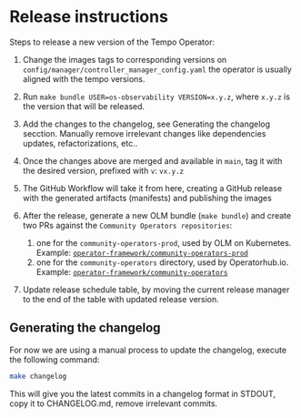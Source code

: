 # Release instructions

Steps to release a new version of the Tempo Operator:

1. Change the images tags to corresponding versions on `config/manager/controller_manager_config.yaml` the operator is usually aligned with the tempo versions. 

3. Run `make bundle USER=os-observability VERSION=x.y.z`, where `x.y.z` is the version that will be released.
5. Add the changes to the changelog, see Generating the changelog secction. Manually remove irrelevant changes like dependencies updates, refactorizations, etc..
7. Once the changes above are merged and available in `main`, tag it with the desired version, prefixed with `v`: `vx.y.z`
8. The GitHub Workflow will take it from here, creating a GitHub release with the generated artifacts (manifests) and publishing the images
9. After the release, generate a new OLM bundle (`make bundle`) and create two PRs against the `Community Operators repositories`:
   1. one for the `community-operators-prod`, used by OLM on Kubernetes. Example: [`operator-framework/community-operators-prod`](https://github.com/redhat-openshift-ecosystem/community-operators-prod/pull/494)
   1. one for the `community-operators` directory, used by Operatorhub.io. Example: [`operator-framework/community-operators`](https://github.com/k8s-operatorhub/community-operators/pull/461)
10. Update release schedule table, by moving the current release manager to the end of the table with updated release version.

## Generating the changelog

For now we are using a manual process to update the changelog, execute the following command:

```bash
make changelog
```

This will give you the latest commits in a changelog format in STDOUT, copy it to CHANGELOG.md, remove irrelevant commits.